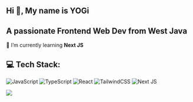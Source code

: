 ## Hi 👋, My name is YOGi

## A passionate Frontend Web Dev from West Java

🌱 I’m currently learning **Next JS**

## 💻 Tech Stack:

![JavaScript](https://img.shields.io/badge/javascript-%23323330.svg?style=flat&logo=javascript&logoColor=%23F7DF1E) ![TypeScript](https://img.shields.io/badge/typescript-%23007ACC.svg?style=flat&logo=typescript&logoColor=white) ![React](https://img.shields.io/badge/react-%2320232a.svg?style=flat&logo=react&logoColor=%2361DAFB) ![TailwindCSS](https://img.shields.io/badge/tailwindcss-%2338B2AC.svg?style=flat&logo=tailwind-css&logoColor=white) ![Next JS](https://img.shields.io/badge/Next-black?style=flat&logo=next.js&logoColor=white)

![](https://github-readme-stats.vercel.app/api/top-langs/?username=yogyy&theme=dark&hide_border=false&include_all_commits=false&count_private=false&layout=compact)

<!-- [![](https://visitcount.itsvg.in/api?id=yogyy&icon=2&color=0)](https://visitcount.itsvg.in) -->

